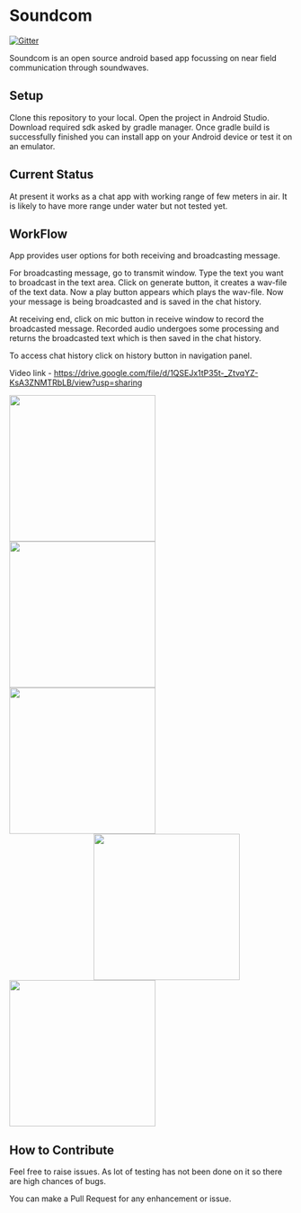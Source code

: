 # Soundcom
[![Gitter](https://badges.gitter.im/scorelab/soundcom.svg)](https://gitter.im/scorelab/soundcom?utm_source=badge&utm_medium=badge&utm_campaign=pr-badge)

Soundcom is an open source android based app focussing on near field communication through soundwaves.

## Setup
Clone this repository to your local. Open the project in Android Studio. Download required sdk asked by gradle manager. Once gradle build is successfully finished you can install app on your Android device or test it on an emulator.

## Current Status
At present it works as a chat app with working range of few meters in air. It is likely to have more range under water but not tested yet.

## WorkFlow
App provides user options for both receiving and broadcasting message.

For broadcasting message, go to transmit window. Type the text you want to broadcast in the text area. Click on generate button, it creates a wav-file of the text data. Now a play button appears which plays the wav-file. Now your message is being broadcasted and is saved in the chat history.

At receiving end, click on mic button in receive window to record the broadcasted message. Recorded audio undergoes some processing and returns the broadcasted text which is then saved in the chat history.

To access chat history click on history button in navigation panel.

Video link - https://drive.google.com/file/d/1QSEJx1tP35t-_ZtvqYZ-KsA3ZNMTRbLB/view?usp=sharing

<div >
<img src="/images/Screenshot_1532763288.png" width=260px align=left>
<img src="/images/Screenshot_1532763181.png" width=260px align=left>
<img src="/images/Screenshot_1532763308.png" width=260px >
<img src="/images/Screenshot_1532763314.png" width=260px align=left style="margin-left:150px;">
<img src="/images/Screenshot_1532787514.png" width=260px >
</div>

## How to Contribute
Feel free to raise issues. As lot of testing has not been done on it so there are high chances of bugs.

You can make a Pull Request for any enhancement or issue.
